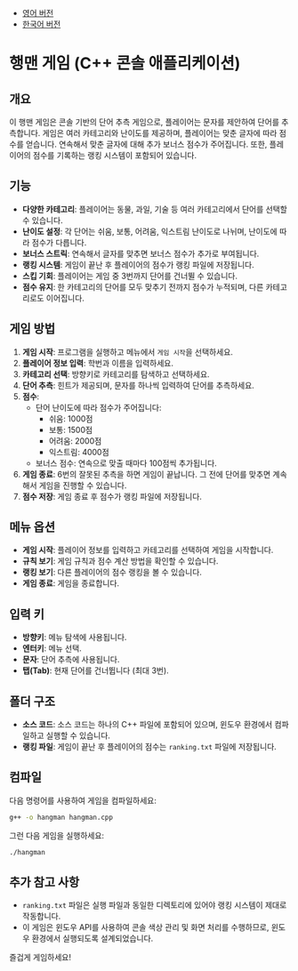 - [영어 버전](./README_en.md)
- [한국어 버전](./README_kr.md)

# 행맨 게임 (C++ 콘솔 애플리케이션)

## 개요
이 행맨 게임은 콘솔 기반의 단어 추측 게임으로, 플레이어는 문자를 제안하여 단어를 추측합니다. 게임은 여러 카테고리와 난이도를 제공하며, 플레이어는 맞춘 글자에 따라 점수를 얻습니다. 연속해서 맞춘 글자에 대해 추가 보너스 점수가 주어집니다. 또한, 플레이어의 점수를 기록하는 랭킹 시스템이 포함되어 있습니다.

## 기능
- **다양한 카테고리**: 플레이어는 동물, 과일, 기술 등 여러 카테고리에서 단어를 선택할 수 있습니다.
- **난이도 설정**: 각 단어는 쉬움, 보통, 어려움, 익스트림 난이도로 나뉘며, 난이도에 따라 점수가 다릅니다.
- **보너스 스트릭**: 연속해서 글자를 맞추면 보너스 점수가 추가로 부여됩니다.
- **랭킹 시스템**: 게임이 끝난 후 플레이어의 점수가 랭킹 파일에 저장됩니다.
- **스킵 기회**: 플레이어는 게임 중 3번까지 단어를 건너뛸 수 있습니다.
- **점수 유지**: 한 카테고리의 단어를 모두 맞추기 전까지 점수가 누적되며, 다른 카테고리로도 이어집니다.

## 게임 방법

1. **게임 시작**: 프로그램을 실행하고 메뉴에서 `게임 시작`을 선택하세요.
2. **플레이어 정보 입력**: 학번과 이름을 입력하세요.
3. **카테고리 선택**: 방향키로 카테고리를 탐색하고 선택하세요.
4. **단어 추측**: 힌트가 제공되며, 문자를 하나씩 입력하여 단어를 추측하세요.
5. **점수**:
   - 단어 난이도에 따라 점수가 주어집니다:
     - 쉬움: 1000점
     - 보통: 1500점
     - 어려움: 2000점
     - 익스트림: 4000점
   - 보너스 점수: 연속으로 맞출 때마다 100점씩 추가됩니다.
6. **게임 종료**: 6번의 잘못된 추측을 하면 게임이 끝납니다. 그 전에 단어를 맞추면 계속해서 게임을 진행할 수 있습니다.
7. **점수 저장**: 게임 종료 후 점수가 랭킹 파일에 저장됩니다.

## 메뉴 옵션
- **게임 시작**: 플레이어 정보를 입력하고 카테고리를 선택하여 게임을 시작합니다.
- **규칙 보기**: 게임 규칙과 점수 계산 방법을 확인할 수 있습니다.
- **랭킹 보기**: 다른 플레이어의 점수 랭킹을 볼 수 있습니다.
- **게임 종료**: 게임을 종료합니다.

## 입력 키
- **방향키**: 메뉴 탐색에 사용됩니다.
- **엔터키**: 메뉴 선택.
- **문자**: 단어 추측에 사용됩니다.
- **탭(Tab)**: 현재 단어를 건너뜁니다 (최대 3번).

## 폴더 구조
- **소스 코드**: 소스 코드는 하나의 C++ 파일에 포함되어 있으며, 윈도우 환경에서 컴파일하고 실행할 수 있습니다.
- **랭킹 파일**: 게임이 끝난 후 플레이어의 점수는 `ranking.txt` 파일에 저장됩니다.

## 컴파일
다음 명령어를 사용하여 게임을 컴파일하세요:
```bash
g++ -o hangman hangman.cpp
```

그런 다음 게임을 실행하세요:
```bash
./hangman
```

## 추가 참고 사항
- `ranking.txt` 파일은 실행 파일과 동일한 디렉토리에 있어야 랭킹 시스템이 제대로 작동합니다.
- 이 게임은 윈도우 API를 사용하여 콘솔 색상 관리 및 화면 처리를 수행하므로, 윈도우 환경에서 실행되도록 설계되었습니다.

즐겁게 게임하세요!

